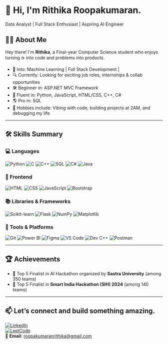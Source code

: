 # 👋 Hi, I'm Rithika Roopakumaran.

Data Analyst | Full Stack Enthusiast | Aspiring AI Engineer

## 👩‍💻 About Me

Hey there! I'm **Rithika**, a Final-year Computer Science student who enjoys turning ☕ into code and problems into products.  

- 🧠 Into: Machine Learning | Full Stack Development |   
- 🔍 Currently: Looking for exciting job roles, internships & collab opportunities
- 🛠️ Beginner in: ASP.NET MVC Framework
- 💬 Fluent in: Python, JavaScript, HTML/CSS, C++, C#
- 🌎 Pro in: SQL
- 🚀 Hobbies include: Vibing with code, building projects at 2AM, and debugging my life  



---

## 🛠️ Skills Summary

### 💻 Languages  
![Python](https://img.shields.io/badge/Python-3776AB?style=flat&logo=python&logoColor=white)
![C](https://img.shields.io/badge/C-00599C?style=flat&logo=c&logoColor=white)
![C++](https://img.shields.io/badge/C++-00599C?style=flat&logo=c%2B%2B&logoColor=white)
![SQL](https://img.shields.io/badge/SQL-4479A1?style=flat&logo=postgresql&logoColor=white)
![C#](https://img.shields.io/badge/C%23-239120?style=flat&logo=c-sharp&logoColor=white)
![Java](https://img.shields.io/badge/Java-ED8B00?style=flat&logo=java&logoColor=white)

### 🎨 Frontend  
![HTML](https://img.shields.io/badge/HTML5-E34F26?style=flat&logo=html5&logoColor=white)
![CSS](https://img.shields.io/badge/CSS3-1572B6?style=flat&logo=css3&logoColor=white)
![JavaScript](https://img.shields.io/badge/JavaScript-F7DF1E?style=flat&logo=javascript&logoColor=black)
![Bootstrap](https://img.shields.io/badge/Bootstrap-563D7C?style=flat&logo=bootstrap&logoColor=white)

### 📚 Libraries & Frameworks  
![Scikit-learn](https://img.shields.io/badge/Scikit--learn-F7931E?style=flat&logo=scikit-learn&logoColor=white)
![Flask](https://img.shields.io/badge/Flask-000000?style=flat&logo=flask&logoColor=white)
![NumPy](https://img.shields.io/badge/NumPy-013243?style=flat&logo=numpy&logoColor=white)
![Matplotlib](https://img.shields.io/badge/Matplotlib-11557C?style=flat&logo=matplotlib&logoColor=white)


### 🧰 Tools & Platforms  
![Git](https://img.shields.io/badge/Git-F05032?style=flat&logo=git&logoColor=white)
![Power BI](https://img.shields.io/badge/Power%20BI-F2C811?style=flat&logo=powerbi&logoColor=black)
![Figma](https://img.shields.io/badge/Figma-F24E1E?style=flat&logo=figma&logoColor=white)
![VS Code](https://img.shields.io/badge/VS%20Code-007ACC?style=flat&logo=visual-studio-code&logoColor=white)
![Dev C++](https://img.shields.io/badge/Dev--C++-blue?style=flat&logo=c%2B%2B&logoColor=white)
![Postman](https://img.shields.io/badge/Postman-FF6C37?style=flat&logo=postman&logoColor=white)

---

## 🏆 Achievements

- 🥇 Top 5 Finalist in AI Hackathon organized by **Sastra University** (among 350 teams)  
- 🏅 Top 5 Finalist in **Smart India Hackathon (SIH) 2024** (among 140 teams)

---

## 📫 Let’s connect and build something amazing.


[![LinkedIn](https://img.shields.io/badge/LinkedIn-0A66C2?style=flat&logo=linkedin&logoColor=white)](https://www.linkedin.com/in/rithika-roopakumaran-235956212)  
[![LeetCode](https://img.shields.io/badge/LeetCode-FFA116?style=flat&logo=leetcode&logoColor=white)](https://leetcode.com/u/rrithika_201/)  
📧 **Email:** [roopakumaranrithika@gmail.com](mailto:roopakumaranrithika@gmail.com)
